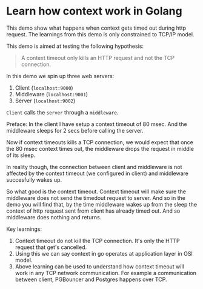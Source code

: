 # Learn how context work in Golang

This demo show what happens when context gets timed out during http request. The learnings from this demo is only constrained to TCP/IP model.

This demo is aimed at testing the following hypothesis:
> A context timeout only kills an HTTP request and not the TCP connection.

In this demo we spin up three web servers:
1. Client (`localhost:9000`)
2. Middleware (`localhost:9001`)
3. Server (`localhost:9002`)

`Client` calls the `server` through a `middleware`. 

Preface: In the client I have setup a context timeout of 80 msec. And the middleware sleeps for 2 secs before calling the server.

Now if context timeouts kills a TCP connection, we would expect that once the 80 msec context times out, the middleware drops the request in middle of its sleep.

In reality though, the connection between client and middleware is not affected by the context timeout (we configured in client) and middleware succesfully wakes up. 

So what good is the context timeout. Context timeout will make sure the middleware does not send the timedout request to server. And so in the demo you will find that, by the time middleware wakes up from the sleep the context of http request sent from client has already timed out. And so middleware does nothing and returns.


Key learnings:
1. Context timeout do not kill the TCP connection. It's only the HTTP request that get's cancelled.
2. Using this we can say context in go operates at application layer in OSI model. 
3. Above learning can be used to understand how context timeout will work in any TCP network communication. For example a communication between client, PGBouncer and Postgres happens over TCP. 